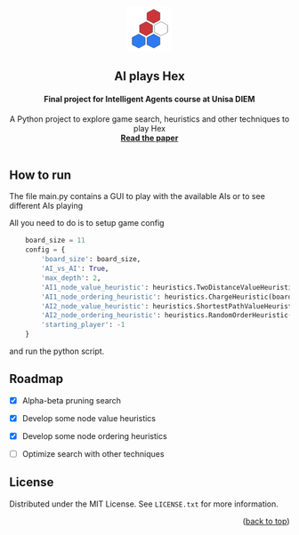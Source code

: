 

<!-- PROJECT LOGO -->
<br />
<div align="center">
  <img src="images/logo.png" alt="Logo" width="80" height="80">

  <h2 align="center">AI plays Hex</h2>

  <h4 align="center">Final project for Intelligent Agents course at Unisa DIEM</h2>

  <p align="center">
    A Python project to explore game search, heuristics and other techniques to play Hex
    <br />
    <a href="https://github.com/othneildrew/Best-README-Template"><strong>Read the paper</strong></a>
    <br />
    <br />
  </p>
</div>


## How to run

The file main.py contains a GUI to play with the available AIs or to see different AIs playing

All you need to do is to setup game config

```python
    board_size = 11
    config = {
        'board_size': board_size,
        'AI_vs_AI': True,
        'max_depth': 2,
        'AI1_node_value_heuristic': heuristics.TwoDistanceValueHeuristic(),
        'AI1_node_ordering_heuristic': heuristics.ChargeHeuristic(board_size),
        'AI2_node_value_heuristic': heuristics.ShortestPathValueHeuristic(),
        'AI2_node_ordering_heuristic': heuristics.RandomOrderHeuristic(),
        'starting_player': -1
    }
   ```

and run the python script.

<!-- ROADMAP -->
## Roadmap

- [x] Alpha-beta pruning search
- [x] Develop some node value heuristics
- [x] Develop some node ordering heuristics
- [ ] Optimize search with other techniques


<!-- LICENSE -->
## License

Distributed under the MIT License. See `LICENSE.txt` for more information.

<p align="right">(<a href="#readme-top">back to top</a>)</p>


